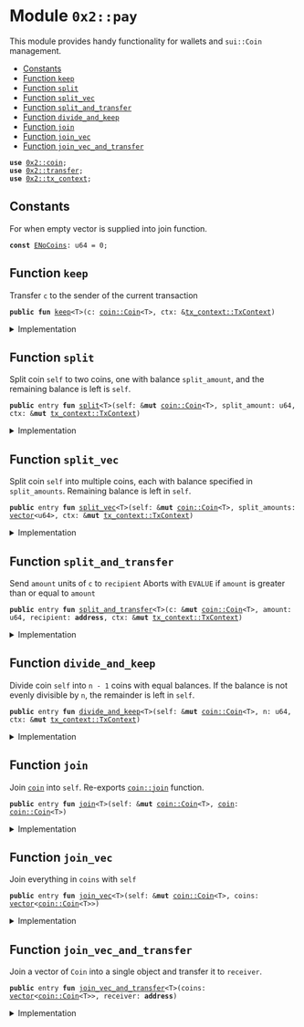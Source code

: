 
<a name="0x2_pay"></a>

# Module `0x2::pay`

This module provides handy functionality for wallets and <code>sui::Coin</code> management.


-  [Constants](#@Constants_0)
-  [Function `keep`](#0x2_pay_keep)
-  [Function `split`](#0x2_pay_split)
-  [Function `split_vec`](#0x2_pay_split_vec)
-  [Function `split_and_transfer`](#0x2_pay_split_and_transfer)
-  [Function `divide_and_keep`](#0x2_pay_divide_and_keep)
-  [Function `join`](#0x2_pay_join)
-  [Function `join_vec`](#0x2_pay_join_vec)
-  [Function `join_vec_and_transfer`](#0x2_pay_join_vec_and_transfer)


<pre><code><b>use</b> <a href="coin.md#0x2_coin">0x2::coin</a>;
<b>use</b> <a href="transfer.md#0x2_transfer">0x2::transfer</a>;
<b>use</b> <a href="tx_context.md#0x2_tx_context">0x2::tx_context</a>;
</code></pre>



<a name="@Constants_0"></a>

## Constants


<a name="0x2_pay_ENoCoins"></a>

For when empty vector is supplied into join function.


<pre><code><b>const</b> <a href="pay.md#0x2_pay_ENoCoins">ENoCoins</a>: u64 = 0;
</code></pre>



<a name="0x2_pay_keep"></a>

## Function `keep`

Transfer <code>c</code> to the sender of the current transaction


<pre><code><b>public</b> <b>fun</b> <a href="pay.md#0x2_pay_keep">keep</a>&lt;T&gt;(c: <a href="coin.md#0x2_coin_Coin">coin::Coin</a>&lt;T&gt;, ctx: &<a href="tx_context.md#0x2_tx_context_TxContext">tx_context::TxContext</a>)
</code></pre>



<details>
<summary>Implementation</summary>


<pre><code><b>public</b> <b>fun</b> <a href="pay.md#0x2_pay_keep">keep</a>&lt;T&gt;(c: Coin&lt;T&gt;, ctx: &TxContext) {
    <a href="transfer.md#0x2_transfer_public_transfer">transfer::public_transfer</a>(c, <a href="tx_context.md#0x2_tx_context_sender">tx_context::sender</a>(ctx))
}
</code></pre>



</details>

<a name="0x2_pay_split"></a>

## Function `split`

Split coin <code>self</code> to two coins, one with balance <code>split_amount</code>,
and the remaining balance is left is <code>self</code>.


<pre><code><b>public</b> entry <b>fun</b> <a href="pay.md#0x2_pay_split">split</a>&lt;T&gt;(self: &<b>mut</b> <a href="coin.md#0x2_coin_Coin">coin::Coin</a>&lt;T&gt;, split_amount: u64, ctx: &<b>mut</b> <a href="tx_context.md#0x2_tx_context_TxContext">tx_context::TxContext</a>)
</code></pre>



<details>
<summary>Implementation</summary>


<pre><code><b>public</b> entry <b>fun</b> <a href="pay.md#0x2_pay_split">split</a>&lt;T&gt;(
    self: &<b>mut</b> Coin&lt;T&gt;, split_amount: u64, ctx: &<b>mut</b> TxContext
) {
    <a href="pay.md#0x2_pay_keep">keep</a>(<a href="coin.md#0x2_coin_split">coin::split</a>(self, split_amount, ctx), ctx)
}
</code></pre>



</details>

<a name="0x2_pay_split_vec"></a>

## Function `split_vec`

Split coin <code>self</code> into multiple coins, each with balance specified
in <code>split_amounts</code>. Remaining balance is left in <code>self</code>.


<pre><code><b>public</b> entry <b>fun</b> <a href="pay.md#0x2_pay_split_vec">split_vec</a>&lt;T&gt;(self: &<b>mut</b> <a href="coin.md#0x2_coin_Coin">coin::Coin</a>&lt;T&gt;, split_amounts: <a href="">vector</a>&lt;u64&gt;, ctx: &<b>mut</b> <a href="tx_context.md#0x2_tx_context_TxContext">tx_context::TxContext</a>)
</code></pre>



<details>
<summary>Implementation</summary>


<pre><code><b>public</b> entry <b>fun</b> <a href="pay.md#0x2_pay_split_vec">split_vec</a>&lt;T&gt;(
    self: &<b>mut</b> Coin&lt;T&gt;, split_amounts: <a href="">vector</a>&lt;u64&gt;, ctx: &<b>mut</b> TxContext
) {
    <b>let</b> (i, len) = (0, <a href="_length">vector::length</a>(&split_amounts));
    <b>while</b> (i &lt; len) {
        <a href="pay.md#0x2_pay_split">split</a>(self, *<a href="_borrow">vector::borrow</a>(&split_amounts, i), ctx);
        i = i + 1;
    };
}
</code></pre>



</details>

<a name="0x2_pay_split_and_transfer"></a>

## Function `split_and_transfer`

Send <code>amount</code> units of <code>c</code> to <code>recipient</code>
Aborts with <code>EVALUE</code> if <code>amount</code> is greater than or equal to <code>amount</code>


<pre><code><b>public</b> entry <b>fun</b> <a href="pay.md#0x2_pay_split_and_transfer">split_and_transfer</a>&lt;T&gt;(c: &<b>mut</b> <a href="coin.md#0x2_coin_Coin">coin::Coin</a>&lt;T&gt;, amount: u64, recipient: <b>address</b>, ctx: &<b>mut</b> <a href="tx_context.md#0x2_tx_context_TxContext">tx_context::TxContext</a>)
</code></pre>



<details>
<summary>Implementation</summary>


<pre><code><b>public</b> entry <b>fun</b> <a href="pay.md#0x2_pay_split_and_transfer">split_and_transfer</a>&lt;T&gt;(
    c: &<b>mut</b> Coin&lt;T&gt;, amount: u64, recipient: <b>address</b>, ctx: &<b>mut</b> TxContext
) {
    <a href="transfer.md#0x2_transfer_public_transfer">transfer::public_transfer</a>(<a href="coin.md#0x2_coin_split">coin::split</a>(c, amount, ctx), recipient)
}
</code></pre>



</details>

<a name="0x2_pay_divide_and_keep"></a>

## Function `divide_and_keep`

Divide coin <code>self</code> into <code>n - 1</code> coins with equal balances. If the balance is
not evenly divisible by <code>n</code>, the remainder is left in <code>self</code>.


<pre><code><b>public</b> entry <b>fun</b> <a href="pay.md#0x2_pay_divide_and_keep">divide_and_keep</a>&lt;T&gt;(self: &<b>mut</b> <a href="coin.md#0x2_coin_Coin">coin::Coin</a>&lt;T&gt;, n: u64, ctx: &<b>mut</b> <a href="tx_context.md#0x2_tx_context_TxContext">tx_context::TxContext</a>)
</code></pre>



<details>
<summary>Implementation</summary>


<pre><code><b>public</b> entry <b>fun</b> <a href="pay.md#0x2_pay_divide_and_keep">divide_and_keep</a>&lt;T&gt;(
    self: &<b>mut</b> Coin&lt;T&gt;, n: u64, ctx: &<b>mut</b> TxContext
) {
    <b>let</b> vec: <a href="">vector</a>&lt;Coin&lt;T&gt;&gt; = <a href="coin.md#0x2_coin_divide_into_n">coin::divide_into_n</a>(self, n, ctx);
    <b>let</b> (i, len) = (0, <a href="_length">vector::length</a>(&vec));
    <b>while</b> (i &lt; len) {
        <a href="transfer.md#0x2_transfer_public_transfer">transfer::public_transfer</a>(<a href="_pop_back">vector::pop_back</a>(&<b>mut</b> vec), <a href="tx_context.md#0x2_tx_context_sender">tx_context::sender</a>(ctx));
        i = i + 1;
    };
    <a href="_destroy_empty">vector::destroy_empty</a>(vec);
}
</code></pre>



</details>

<a name="0x2_pay_join"></a>

## Function `join`

Join <code><a href="coin.md#0x2_coin">coin</a></code> into <code>self</code>. Re-exports <code><a href="coin.md#0x2_coin_join">coin::join</a></code> function.


<pre><code><b>public</b> entry <b>fun</b> <a href="pay.md#0x2_pay_join">join</a>&lt;T&gt;(self: &<b>mut</b> <a href="coin.md#0x2_coin_Coin">coin::Coin</a>&lt;T&gt;, <a href="coin.md#0x2_coin">coin</a>: <a href="coin.md#0x2_coin_Coin">coin::Coin</a>&lt;T&gt;)
</code></pre>



<details>
<summary>Implementation</summary>


<pre><code><b>public</b> entry <b>fun</b> <a href="pay.md#0x2_pay_join">join</a>&lt;T&gt;(self: &<b>mut</b> Coin&lt;T&gt;, <a href="coin.md#0x2_coin">coin</a>: Coin&lt;T&gt;) {
    <a href="coin.md#0x2_coin_join">coin::join</a>(self, <a href="coin.md#0x2_coin">coin</a>)
}
</code></pre>



</details>

<a name="0x2_pay_join_vec"></a>

## Function `join_vec`

Join everything in <code>coins</code> with <code>self</code>


<pre><code><b>public</b> entry <b>fun</b> <a href="pay.md#0x2_pay_join_vec">join_vec</a>&lt;T&gt;(self: &<b>mut</b> <a href="coin.md#0x2_coin_Coin">coin::Coin</a>&lt;T&gt;, coins: <a href="">vector</a>&lt;<a href="coin.md#0x2_coin_Coin">coin::Coin</a>&lt;T&gt;&gt;)
</code></pre>



<details>
<summary>Implementation</summary>


<pre><code><b>public</b> entry <b>fun</b> <a href="pay.md#0x2_pay_join_vec">join_vec</a>&lt;T&gt;(self: &<b>mut</b> Coin&lt;T&gt;, coins: <a href="">vector</a>&lt;Coin&lt;T&gt;&gt;) {
    <b>let</b> (i, len) = (0, <a href="_length">vector::length</a>(&coins));
    <b>while</b> (i &lt; len) {
        <b>let</b> <a href="coin.md#0x2_coin">coin</a> = <a href="_pop_back">vector::pop_back</a>(&<b>mut</b> coins);
        <a href="coin.md#0x2_coin_join">coin::join</a>(self, <a href="coin.md#0x2_coin">coin</a>);
        i = i + 1
    };
    // safe because we've drained the <a href="">vector</a>
    <a href="_destroy_empty">vector::destroy_empty</a>(coins)
}
</code></pre>



</details>

<a name="0x2_pay_join_vec_and_transfer"></a>

## Function `join_vec_and_transfer`

Join a vector of <code>Coin</code> into a single object and transfer it to <code>receiver</code>.


<pre><code><b>public</b> entry <b>fun</b> <a href="pay.md#0x2_pay_join_vec_and_transfer">join_vec_and_transfer</a>&lt;T&gt;(coins: <a href="">vector</a>&lt;<a href="coin.md#0x2_coin_Coin">coin::Coin</a>&lt;T&gt;&gt;, receiver: <b>address</b>)
</code></pre>



<details>
<summary>Implementation</summary>


<pre><code><b>public</b> entry <b>fun</b> <a href="pay.md#0x2_pay_join_vec_and_transfer">join_vec_and_transfer</a>&lt;T&gt;(coins: <a href="">vector</a>&lt;Coin&lt;T&gt;&gt;, receiver: <b>address</b>) {
    <b>assert</b>!(<a href="_length">vector::length</a>(&coins) &gt; 0, <a href="pay.md#0x2_pay_ENoCoins">ENoCoins</a>);

    <b>let</b> self = <a href="_pop_back">vector::pop_back</a>(&<b>mut</b> coins);
    <a href="pay.md#0x2_pay_join_vec">join_vec</a>(&<b>mut</b> self, coins);
    <a href="transfer.md#0x2_transfer_public_transfer">transfer::public_transfer</a>(self, receiver)
}
</code></pre>



</details>
